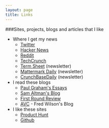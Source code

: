 ```yaml
---
layout: page
title: Links
---
```

###Sites, projects, blogs and articles that I like
- Where I get my news
  - [Twitter](http://twitter.com)
  - [Hacker News](https://news.ycombinator.com)
  - [Reddit](http://reddit.com)
  - [TechCrunch](http://techcrunch.com/)
  - [Term Sheet](http://fortune.com/tag/term-sheet/) (newsletter)
  - [Mattermark Daily](https://mattermark.com/category/mattermark-daily/) (newsletter)
  - [CrunchBaseDaily](http://static.crunchbase.com/daily/content_twitter.html) (newsletter)
- I read these blogs
  - [Paul Graham's Essays](http://paulgraham.com/articles.html)
  - [Sam Altman's Blog](http://blog.samaltman.com/)
  - [First Round Review](http://firstround.com/review/)
  - [AVC](http://avc.com/) - Fred Wilson's Blog
- I like these sites
  - [Product Hunt](www.producthunt.com)
  - [Github](https://github.com/)

